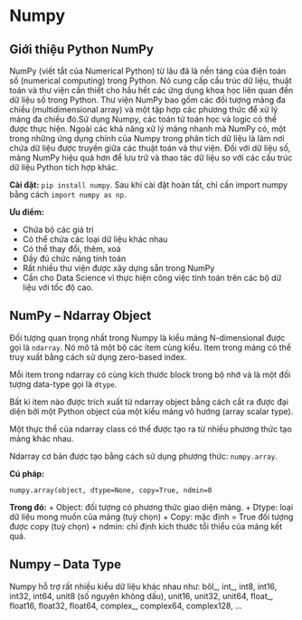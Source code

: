 # Numpy

## Giới thiệu Python NumPy

NumPy (viết tắt của Numerical Python) từ lâu đã là nền tảng của điện toán số (numerical computing) trong Python. Nó cung cấp cấu trúc dữ liệu, thuật toán và thư viện cần thiết cho hầu hết các ứng dụng khoa học liên quan đến dữ liệu số trong Python. Thư viện NumPy bao gồm các đối tượng mảng đa chiều (multidimensional array) và một tập hợp các phương thức để xử lý mảng đa chiều đó.Sử dụng Numpy, các toán tử toán học và logic có thể được thực hiện. Ngoài các khả năng xử lý mảng nhanh mà NumPy có, một trong những ứng dụng chính của Numpy trong phân tích dữ liệu là làm nơi chứa dữ liệu được truyền giữa các thuật toán và thư viện. Đối với dữ liệu số, mảng NumPy hiệu quả hơn để lưu trữ và thao tác dữ liệu so với các cấu trúc dữ liệu Python tích hợp khác.

**Cài đặt:** `pip install numpy`. Sau khi cài đặt hoàn tất, chỉ cần import numpy bằng cách `import numpy as np`.

**Ưu điểm:** 
-	Chứa bộ các giá trị
-	Có thể chứa các loại dữ liệu khác nhau
-	Có thể thay đổi, thêm, xoá
-	Đầy đủ chức năng tính toán
-	Rất nhiều thư viện được xây dựng sẵn trong NumPy
-	Cần cho Data Science vì thực hiện công việc tính toán trên các bộ dữ liệu với tốc độ cao.

## NumPy – Ndarray Object

Đối tượng quan trọng nhất trong Numpy là kiểu mảng N-dimensional được gọi là `ndarray`. Nó mô tả một bộ các item cùng kiểu. Item trong mảng có thể truy xuất bằng cách sử dụng zero-based index.

Mỗi item trong ndarray có cùng kích thước block trong bộ nhớ và là một đối tượng data-type gọi là `dtype`.

Bất kì item nào được trích xuất từ ndarray object bằng cách cắt ra được đại diện bởi một Python object của một kiểu mảng vô hướng (array scalar type).

Một thực thể của ndarray class có thể được tạo ra từ nhiều phương thức tạo mảng khác nhau.

Ndarray cơ bản được tạo bằng cách sử dụng phương thức: `numpy.array`.

**Cú pháp:**

`numpy.array(object, dtype=None, copy=True, ndmin=0`

**Trong đó:**
	+ Object: đối tượng có phương thức giao diện mảng.
	+ Dtype: loại dữ liệu mong muốn của mảng (tuỳ chọn)
	+ Copy: mặc định = True đối tượng được copy (tuỳ chọn)
	+ ndmin: chỉ định kích thước tổi thiểu của mảng kết quả.
  
## Numpy – Data Type

Numpy hỗ trợ rất nhiều kiểu dữ liệu khác nhau như: bôl_, int_, int8, int16, int32, int64, unit8 (số nguyên không dấu), unit16, unit32, unit64, float_, float16, float32, float64, complex_, complex64, complex128, …
